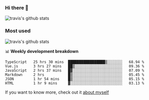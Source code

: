 ### Hi there 👋

<!--
**HondryTravis/HondryTravis** is a ✨ _special_ ✨ repository because its `README.md` (this file) appears on your GitHub profile.

Here are some ideas to get you started:

- 🔭 I’m currently working on ...
- 🌱 I’m currently learning ...
- 👯 I’m looking to collaborate on ...
- 🤔 I’m looking for help with ...
- 💬 Ask me about ...
- 📫 How to reach me: ...
- 😄 Pronouns: ...
- ⚡ Fun fact: ...
-->

![travis's github stats](https://github-readme-stats.vercel.app/api?username=HondryTravis&hide=stars)
### Most used
![travis's github stats](https://github-readme-stats.anuraghazra1.vercel.app/api/top-langs/?username=HondryTravis&layout=compact&hide_title=true)

📊 **Weekly development breakdown**

<!--START_SECTION:waka-->

```text
TypeScript   25 hrs 30 mins  █████████████████▒░░░░░░░   68.94 %
Vue.js       3 hrs 27 mins   ██▒░░░░░░░░░░░░░░░░░░░░░░   09.36 %
JavaScript   2 hrs 37 mins   █▓░░░░░░░░░░░░░░░░░░░░░░░   07.09 %
Markdown     2 hrs           █▒░░░░░░░░░░░░░░░░░░░░░░░   05.45 %
JSON         1 hr 54 mins    █▒░░░░░░░░░░░░░░░░░░░░░░░   05.15 %
HTML         1 hr 9 mins     ▓░░░░░░░░░░░░░░░░░░░░░░░░   03.13 %
```

<!--END_SECTION:waka-->

If you want to know more, check out it [about myself](https://hondrytravis.github.io/)
